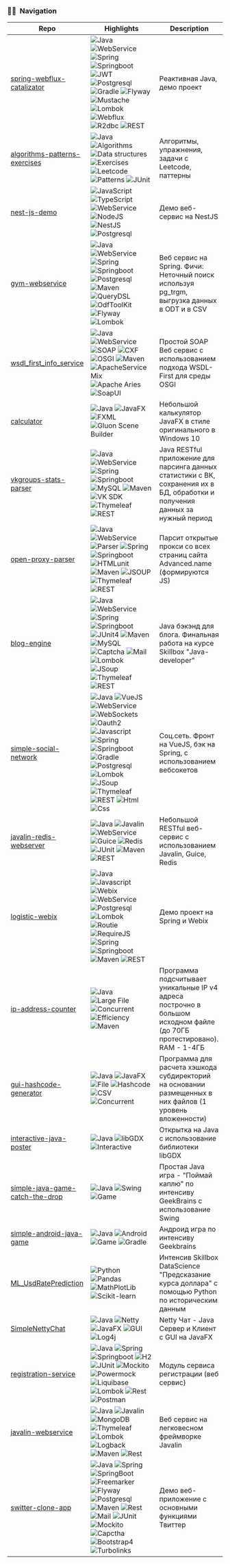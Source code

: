 ### 🤝🏻 &nbsp;Navigation

|               **Repo**      |           **Highlights**              | **Description** |
| --------------------------- | ------------------------------------- | ---------------- |
| [spring-webflux-catalizator](https://github.com/s-rb/spring-webflux-catalizator) | ![Java](https://img.shields.io/badge/-Java-05122A?style=flat&logo=Java&logoColor=FFA518) ![WebService](https://img.shields.io/badge/-WebService-05122A?style=flat) ![Spring](https://img.shields.io/badge/-Spring-05122A?style=flat&logo=Spring&logoColor=71b23c) ![Springboot](https://img.shields.io/badge/-SpringBoot-05122A?style=flat&logo=Springboot&logoColor=71b23c) ![JWT](https://img.shields.io/badge/-JWT-05122A?style=flat&logo=jsonwebtokens&logoColor=71b23c) ![Postgresql](https://img.shields.io/badge/-Postgresql-05122A?style=flat&logo=Postgresql&logoColor=fffffb) ![Gradle](https://img.shields.io/badge/-Gradle-05122A?style=flat&logo=Gradle&logoColor=fffffb) ![Flyway](https://img.shields.io/badge/-Flyway-05122A?style=flat) ![Mustache](https://img.shields.io/badge/-Mustache-05122A?style=flat) ![Lombok](https://img.shields.io/badge/-Lombok-05122A?style=flat) ![Webflux](https://img.shields.io/badge/-Webflux-05122A?style=flat) ![R2dbc](https://img.shields.io/badge/-R2dbc-05122A?style=flat) ![REST](https://img.shields.io/badge/-REST-05122A?style=flat) | Реактивная Java, демо проект |
| [algorithms-patterns-exercises](https://github.com/s-rb/algorithms-patterns-exercises) | ![Java](https://img.shields.io/badge/-Java-05122A?style=flat&logo=Java&logoColor=FFA518) ![Algorithms](https://img.shields.io/badge/-Algorithms-05122A?style=flat) ![Data structures](https://img.shields.io/badge/-Data_structures-05122A?style=flat) ![Exercises](https://img.shields.io/badge/-Exercises-05122A?style=flat) ![Leetcode](https://img.shields.io/badge/-Leetcode-05122A?style=flat&logo=leetcode&logoColor=FFA518) ![Patterns](https://img.shields.io/badge/-Patterns-05122A?style=flat) ![JUnit](https://img.shields.io/badge/-JUnit-05122A?style=flat) | Алгоритмы, упражнения, задачи с Leetcode, паттерны |
| [nest-js-demo](https://github.com/s-rb/nest-js-demo) | ![JavaScript](https://img.shields.io/badge/-JavaScript-05122A?style=flat&logo=javascript) ![TypeScript](https://img.shields.io/badge/-TypeScript-05122A?style=flat&logo=TypeScript) ![WebService](https://img.shields.io/badge/-WebService-05122A?style=flat) ![NodeJS](https://img.shields.io/badge/-NodeJS-05122A?style=flat&logo=NodedotJS) ![NestJS](https://img.shields.io/badge/-NestJS-05122A?style=flat&logo=NestJS) ![Postgresql](https://img.shields.io/badge/-Postgresql-05122A?style=flat&logo=Postgresql&logoColor=fffffb) | Демо веб-сервис на NestJS |
| [gym-webservice](https://github.com/s-rb/gym-webservice) | ![Java](https://img.shields.io/badge/-Java-05122A?style=flat&logo=Java&logoColor=FFA518) ![WebService](https://img.shields.io/badge/-WebService-05122A?style=flat) ![Spring](https://img.shields.io/badge/-Spring-05122A?style=flat&logo=Spring&logoColor=71b23c) ![Springboot](https://img.shields.io/badge/-SpringBoot-05122A?style=flat&logo=Springboot&logoColor=71b23c) ![Postgresql](https://img.shields.io/badge/-Postgresql-05122A?style=flat&logo=Postgresql&logoColor=fffffb) ![Maven](https://img.shields.io/badge/-Maven-05122A?style=flat&logo=apachemaven&logoColor=fffffb) ![QueryDSL](https://img.shields.io/badge/-QueryDSL-05122A?style=flat) ![OdfToolKit](https://img.shields.io/badge/-OdfToolKit-05122A?style=flat) ![Flyway](https://img.shields.io/badge/-Flyway-05122A?style=flat) ![Lombok](https://img.shields.io/badge/-Lombok-05122A?style=flat) | Веб сервис на Spring. Фичи: Неточный поиск используя pg_trgm, выгрузка данных в ODT и в CSV |
| [wsdl_first_info_service](https://github.com/s-rb/wsdl_first_info_service) | ![Java](https://img.shields.io/badge/-Java-05122A?style=flat&logo=Java&logoColor=FFA518) ![WebService](https://img.shields.io/badge/-WebService-05122A?style=flat) ![SOAP](https://img.shields.io/badge/-SOAP-05122A?style=flat) ![CXF](https://img.shields.io/badge/-CXF-05122A?style=flat) ![OSGI](https://img.shields.io/badge/-OSGI-05122A?style=flat) ![Maven](https://img.shields.io/badge/-Maven-05122A?style=flat&logo=apachemaven&logoColor=fffffb) ![ApacheServiceMix](https://img.shields.io/badge/-Apache_Service_Mix-05122A?style=flat) ![Apache Aries](https://img.shields.io/badge/-Apache_Aries-05122A?style=flat) ![SoapUI](https://img.shields.io/badge/-SoapUI-05122A?style=flat) | Простой SOAP Веб сервис с использованием подхода WSDL-First для среды OSGI |
| [calculator](https://github.com/s-rb/calculator) | ![Java](https://img.shields.io/badge/-Java-05122A?style=flat&logo=Java&logoColor=FFA518) ![JavaFX](https://img.shields.io/badge/-JavaFX-05122A?style=flat) ![FXML](https://img.shields.io/badge/-FXML-05122A?style=flat) ![Gluon Scene Builder](https://img.shields.io/badge/-Gluon_Scene_Builder-05122A?style=flat) | Небольшой калькулятор JavaFX в стиле оригинального в Windows 10 |
| [vkgroups-stats-parser](https://github.com/s-rb/vkgroups-stats-parser) | ![Java](https://img.shields.io/badge/-Java-05122A?style=flat&logo=Java&logoColor=FFA518) ![WebService](https://img.shields.io/badge/-WebService-05122A?style=flat) ![Spring](https://img.shields.io/badge/-Spring-05122A?style=flat&logo=Spring&logoColor=71b23c) ![Springboot](https://img.shields.io/badge/-SpringBoot-05122A?style=flat&logo=Springboot&logoColor=71b23c) ![MySQL](https://img.shields.io/badge/-MySQL-05122A?style=flat&logo=MySQL&logoColor=fffffb) ![Maven](https://img.shields.io/badge/-Maven-05122A?style=flat&logo=apachemaven&logoColor=fffffb) ![VK SDK](https://img.shields.io/badge/-VK_SDK-05122A?style=flat&logo=vk) ![Thymeleaf](https://img.shields.io/badge/-Thymeleaf-05122A?style=flat&logo=Thymeleaf) ![REST](https://img.shields.io/badge/-REST-05122A?style=flat) | Java RESTful приложение для парсинга данных статистики с ВК, сохранения их в БД, обработки и получения данных за нужный период |
| [open-proxy-parser](https://github.com/s-rb/open-proxy-parser) | ![Java](https://img.shields.io/badge/-Java-05122A?style=flat&logo=Java&logoColor=FFA518) ![WebService](https://img.shields.io/badge/-WebService-05122A?style=flat) ![Parser](https://img.shields.io/badge/-Parser-05122A?style=flat) ![Spring](https://img.shields.io/badge/-Spring-05122A?style=flat&logo=Spring&logoColor=71b23c) ![Springboot](https://img.shields.io/badge/-SpringBoot-05122A?style=flat&logo=Springboot&logoColor=71b23c) ![HTMLunit](https://img.shields.io/badge/-HtmlUnit-05122A?style=flat) ![Maven](https://img.shields.io/badge/-Maven-05122A?style=flat&logo=apachemaven&logoColor=fffffb) ![JSOUP](https://img.shields.io/badge/-JSOUP-05122A?style=flat) ![Thymeleaf](https://img.shields.io/badge/-Thymeleaf-05122A?style=flat&logo=Thymeleaf) ![REST](https://img.shields.io/badge/-REST-05122A?style=flat) | Парсит открытые прокси со всех страниц сайта Advanced.name (формируются JS) |
| [blog-engine](https://github.com/s-rb/blog-engine) | ![Java](https://img.shields.io/badge/-Java-05122A?style=flat&logo=Java&logoColor=FFA518) ![WebService](https://img.shields.io/badge/-WebService-05122A?style=flat) ![Spring](https://img.shields.io/badge/-Spring-05122A?style=flat&logo=Spring&logoColor=71b23c) ![Springboot](https://img.shields.io/badge/-SpringBoot-05122A?style=flat&logo=Springboot&logoColor=71b23c) ![JUnit4](https://img.shields.io/badge/-JUnit4-05122A?style=flat) ![Maven](https://img.shields.io/badge/-Maven-05122A?style=flat&logo=apachemaven&logoColor=fffffb) ![MySQL](https://img.shields.io/badge/-MySQL8-05122A?style=flat&logo=mysql&logoColor=fffffb) ![Captcha](https://img.shields.io/badge/-Captcha-05122A?style=flat) ![Mail](https://img.shields.io/badge/-Spring_Mail-05122A?style=flat&logo=springboot) ![Lombok](https://img.shields.io/badge/-Lombok-05122A?style=flat&logo=lombok) ![JSoup](https://img.shields.io/badge/-JSoup-05122A?style=flat&logo=jsoup) ![Thymeleaf](https://img.shields.io/badge/-Thymeleaf-05122A?style=flat&logo=Thymeleaf) ![REST](https://img.shields.io/badge/-REST-05122A?style=flat) | Java бэкэнд для блога. Финальная работа на курсе Skillbох "Java-developer" |
| [simple-social-network](https://github.com/s-rb/simple-social-network) | ![Java](https://img.shields.io/badge/-Java-05122A?style=flat&logo=Java&logoColor=FFA518) ![VueJS](https://img.shields.io/badge/-VueJS-05122A?style=flat&logo=vuedotjs) ![WebService](https://img.shields.io/badge/-WebService-05122A?style=flat) ![WebSockets](https://img.shields.io/badge/-WebSockets-05122A?style=flat) ![Oauth2](https://img.shields.io/badge/-Oauth2-05122A?style=flat&logo=oauth) ![Javascript](https://img.shields.io/badge/-Javascript-05122A?style=flat&logo=Javascript) ![Spring](https://img.shields.io/badge/-Spring-05122A?style=flat&logo=Spring&logoColor=71b23c) ![Springboot](https://img.shields.io/badge/-SpringBoot-05122A?style=flat&logo=Springboot&logoColor=71b23c) ![Gradle](https://img.shields.io/badge/-Gradle-05122A?style=flat&logo=gradle&logoColor=fffffb) ![Postgresql](https://img.shields.io/badge/-Postgresql-05122A?style=flat&logo=Postgresql&logoColor=fffffb) ![Lombok](https://img.shields.io/badge/-Lombok-05122A?style=flat&logo=lombok) ![JSoup](https://img.shields.io/badge/-JSoup-05122A?style=flat&logo=jsoup) ![Thymeleaf](https://img.shields.io/badge/-Thymeleaf-05122A?style=flat&logo=Thymeleaf) ![REST](https://img.shields.io/badge/-REST-05122A?style=flat) ![Html](https://img.shields.io/badge/-Html-05122A?style=flat&logo=html) ![Css](https://img.shields.io/badge/-Css-05122A?style=flat&logo=css) | Соц.сеть. Фронт на VueJS, бэк на Spring, с использованием вебсокетов |
| [javalin-redis-webserver](https://github.com/s-rb/javalin-redis-webserver) | ![Java](https://img.shields.io/badge/-Java-05122A?style=flat&logo=Java&logoColor=FFA518) ![Javalin](https://img.shields.io/badge/-Javalin-05122A?style=flat&logo=Javalin) ![WebService](https://img.shields.io/badge/-WebService-05122A?style=flat) ![Guice](https://img.shields.io/badge/-Guice-05122A?style=flat&logo=guice) ![Redis](https://img.shields.io/badge/-Redis-05122A?style=flat&logo=redis&logoColor=yellow) ![JUnit](https://img.shields.io/badge/-JUnit-05122A?style=flat&logo=JUnit) ![Maven](https://img.shields.io/badge/-Maven-05122A?style=flat&logo=apachemaven&logoColor=fffffb) ![REST](https://img.shields.io/badge/-REST-05122A?style=flat) | Небольшой RESTful веб-сервис с использованием Javalin, Guice, Redis |
| [logistic-webix](https://github.com/s-rb/logistic-webix) | ![Java](https://img.shields.io/badge/-Java-05122A?style=flat&logo=Java&logoColor=FFA518) ![Javascript](https://img.shields.io/badge/-Javascript-05122A?style=flat&logo=Javascript) ![Webix](https://img.shields.io/badge/-Webix-05122A?style=flat&logo=Webix) ![WebService](https://img.shields.io/badge/-WebService-05122A?style=flat) ![Postgresql](https://img.shields.io/badge/-Postgresql-05122A?style=flat&logo=Postgresql&logoColor=fffffb) ![Lombok](https://img.shields.io/badge/-Lombok-05122A?style=flat&logo=Lombok&logoColor=yellow) ![Routie](https://img.shields.io/badge/-Routie-05122A?style=flat&logo=Routie) ![RequireJS](https://img.shields.io/badge/-RequireJS-05122A?style=flat&logo=RequireJS) ![Spring](https://img.shields.io/badge/-Spring-05122A?style=flat&logo=Spring&logoColor=71b23c) ![Springboot](https://img.shields.io/badge/-SpringBoot-05122A?style=flat&logo=Springboot&logoColor=71b23c) ![Maven](https://img.shields.io/badge/-Maven-05122A?style=flat&logo=apachemaven&logoColor=fffffb) ![REST](https://img.shields.io/badge/-REST-05122A?style=flat) | Демо проект на Spring и Webix |
| [ip-address-counter](https://github.com/s-rb/ip-address-counter) | ![Java](https://img.shields.io/badge/-Java-05122A?style=flat&logo=Java&logoColor=FFA518) ![Large File](https://img.shields.io/badge/-Large_File-05122A?style=flat&logo=none) ![Concurrent](https://img.shields.io/badge/-Concurrent-05122A?style=flat&logo=Concurrent) ![Efficiency](https://img.shields.io/badge/-Efficiency-05122A?style=flat) ![Maven](https://img.shields.io/badge/-Maven-05122A?style=flat&logo=apachemaven&logoColor=fffffb) | Программа подсчитывает уникальные IP v4 адреса построчно в большом исходном файле (до 70ГБ протестировано). RAM - 1-4ГБ |
| [gui-hashcode-generator](https://github.com/s-rb/gui-hashcode-generator) | ![Java](https://img.shields.io/badge/-Java-05122A?style=flat&logo=Java&logoColor=FFA518) ![JavaFX](https://img.shields.io/badge/-JavaFX-05122A?style=flat&logo=JavaFX) ![File](https://img.shields.io/badge/-File-05122A?style=flat&logo=File) ![Hashcode](https://img.shields.io/badge/-Hashcode-05122A?style=Hashcode) ![CSV](https://img.shields.io/badge/-CSV-05122A?style=flat&logo=csv&logoColor=fffffb) ![Concurrent](https://img.shields.io/badge/-Concurrent-05122A?style=flat&logo=Concurrent&logoColor=fffffb) | Программа для расчета хэшкода субдиректорий на основании размещенных в них файлов (1 уровень вложенности) |
| [interactive-java-poster](https://github.com/s-rb/interactive-java-poster) | ![Java](https://img.shields.io/badge/-Java-05122A?style=flat&logo=Java&logoColor=FFA518) ![libGDX](https://img.shields.io/badge/-libGDX-05122A?style=flat&logo=libGDX) ![Interactive](https://img.shields.io/badge/-Interactive-05122A?style=flat&logo=Interactive) | Открытка на Java с использование библиотеки libGDX |
| [simple-java-game-catch-the-drop](https://github.com/s-rb/simple-java-game-catch-the-drop) | ![Java](https://img.shields.io/badge/-Java-05122A?style=flat&logo=Java&logoColor=FFA518) ![Swing](https://img.shields.io/badge/-Swing-05122A?style=flat&logo=Swing) ![Game](https://img.shields.io/badge/-Game-05122A?style=flat&logo=Game) | Простая Java игра - "Поймай каплю" по интенсиву GeekBrains с использование Swing |
| [simple-android-java-game](https://github.com/s-rb/simple-android-java-game) | ![Java](https://img.shields.io/badge/-Java-05122A?style=flat&logo=Java&logoColor=FFA518) ![Android](https://img.shields.io/badge/-Android-05122A?style=flat&logo=Android) ![Game](https://img.shields.io/badge/-Game-05122A?style=flat&logo=Game) ![Gradle](https://img.shields.io/badge/-Gradle-05122A?style=flat&logo=Gradle) | Андроид игра по интенсиву Geekbrains |
| [ML_UsdRatePrediction](https://github.com/s-rb/ML_UsdRatePrediction) | ![Python](https://img.shields.io/badge/-Python-05122A?style=flat&logo=Python&logoColor=fffffb) ![Pandas](https://img.shields.io/badge/-Pandas-05122A?style=flat&logo=Pandas) ![MathPlotLib](https://img.shields.io/badge/-MathPlotLib-05122A?style=flat&logo=MathPlotLib) ![Scikit-learn](https://img.shields.io/badge/-Scikit_learn-05122A?style=flat&logo=sklearn) | Интенсив Skillbox DataScience "Предсказание курса доллара" с помощью Python по историческим данным |
| [SimpleNettyChat](https://github.com/s-rb/SimpleNettyChat) | ![Java](https://img.shields.io/badge/-Java-05122A?style=flat&logo=Java&logoColor=fffffb) ![Netty](https://img.shields.io/badge/-Netty-05122A?style=flat&logo=Netty) ![JavaFX](https://img.shields.io/badge/-JavaFX-05122A?style=flat&logo=JavaFX) ![GUI](https://img.shields.io/badge/-GUI-05122A?style=flat&logo=GUI) ![Log4j](https://img.shields.io/badge/-Log4j-05122A?style=flat&logo=Log4j) | Netty Чат - Java Сервер и Клиент с GUI на JavaFX |
| [registration-service](https://github.com/s-rb/registration-service) | ![Java](https://img.shields.io/badge/-Java-05122A?style=flat&logo=Java&logoColor=fffffb) ![Spring](https://img.shields.io/badge/-Spring-05122A?style=flat&logo=Spring) ![Springboot](https://img.shields.io/badge/-Springboot-05122A?style=flat&logo=Springboot) ![H2](https://img.shields.io/badge/-H2-05122A?style=flat&logo=h2) ![JUnit](https://img.shields.io/badge/-JUnit-05122A?style=flat&logo=JUnit) ![Mockito](https://img.shields.io/badge/-Mockito-05122A?style=flat&logo=Mockito) ![Powermock](https://img.shields.io/badge/-Powermock-05122A?style=flat&logo=Powermock) ![Liquibase](https://img.shields.io/badge/-Liquibase-05122A?style=flat&logo=Liquibase) ![Lombok](https://img.shields.io/badge/-Lombok-05122A?style=flat&logo=Lombok) ![Rest](https://img.shields.io/badge/-RestAPI-05122A?style=flat&logo=rest) ![Postman](https://img.shields.io/badge/-Postman-05122A?style=flat&logo=Postman) | Модуль сервиса регистрации (веб сервис) |
| [javalin-webservice](https://github.com/s-rb/javalin-webservice) | ![Java](https://img.shields.io/badge/-Java-05122A?style=flat&logo=Java&logoColor=fffffb) ![Javalin](https://img.shields.io/badge/-Javalin-05122A?style=flat&logo=Javalin) ![MongoDB](https://img.shields.io/badge/-MongoDB-05122A?style=flat&logo=MongoDB) ![Thymeleaf](https://img.shields.io/badge/-Thymeleaf-05122A?style=flat&logo=Thymeleaf) ![Lombok](https://img.shields.io/badge/-Lombok-05122A?style=flat&logo=Lombok) ![Logback](https://img.shields.io/badge/-Logback-05122A?style=flat&logo=Logback) ![Maven](https://img.shields.io/badge/-Maven-05122A?style=flat&logo=Maven) ![Rest](https://img.shields.io/badge/-RestAPI-05122A?style=flat&logo=rest) | Веб сервис на легковесном фреймворке Javalin |
| [switter-clone-app](https://github.com/s-rb/switter-clone-app) | ![Java](https://img.shields.io/badge/-Java-05122A?style=flat&logo=Java&logoColor=fffffb) ![Spring](https://img.shields.io/badge/-Spring-05122A?style=flat&logo=Spring) ![SpringBoot](https://img.shields.io/badge/-SpringBoot-05122A?style=flat&logo=SpringBoot) ![Freemarker](https://img.shields.io/badge/-Freemarker-05122A?style=flat&logo=Freemarker) ![Flyway](https://img.shields.io/badge/-Flyway-05122A?style=flat&logo=Flyway) ![Postgresql](https://img.shields.io/badge/-Postgresql-05122A?style=flat&logo=Postgresql&logoColor=white) ![Maven](https://img.shields.io/badge/-Maven-05122A?style=flat&logo=Maven) ![Rest](https://img.shields.io/badge/-RestAPI-05122A?style=flat&logo=rest) ![Mail](https://img.shields.io/badge/-Mail-05122A?style=flat&logo=Mail) ![JUnit](https://img.shields.io/badge/-JUnit-05122A?style=flat&logo=Junit) ![Mockito](https://img.shields.io/badge/-Mockito-05122A?style=flat&logo=Mockito) ![Capctha](https://img.shields.io/badge/-Captcha-05122A?style=flat&logo=Captcha) ![Bootstrap4](https://img.shields.io/badge/-Bootstrap4-05122A?style=flat&logo=bootstrap&logoColor=blue) ![Turbolinks](https://img.shields.io/badge/-Turbolinks-05122A?style=flat&logo=Turbolinks) | Демо веб-приложение с основными функциями Твиттер |